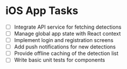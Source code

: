 # iOS App Tasks

- [ ] Integrate API service for fetching detections
- [ ] Manage global app state with React context
- [ ] Implement login and registration screens
- [ ] Add push notifications for new detections
- [ ] Provide offline caching of the detection list
- [ ] Write basic unit tests for components
